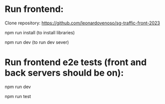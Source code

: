 
# Run frontend:

Clone repository: https://github.com/leonardovenoso/sg-traffic-front-2023

npm run install (to install libraries)

npm run dev (to run dev sever)


# Run frontend e2e tests (front and back servers should be on):

npm run dev

npm run test
